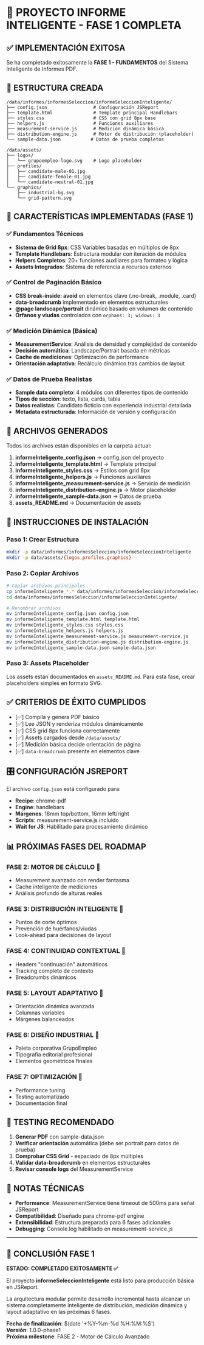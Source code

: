 # 🚀 PROYECTO INFORME INTELIGENTE - FASE 1 COMPLETA

## ✅ IMPLEMENTACIÓN EXITOSA

Se ha completado exitosamente la **FASE 1 - FUNDAMENTOS** del Sistema Inteligente de Informes PDF.

## 📁 ESTRUCTURA CREADA

```
/data/informes/informesSeleccion/informeSeleccionInteligente/
├── config.json                 # Configuración JSReport
├── template.html               # Template principal Handlebars
├── styles.css                  # CSS con grid 8px base
├── helpers.js                  # Funciones auxiliares
├── measurement-service.js      # Medición dinámica básica
├── distribution-engine.js      # Motor de distribución (placeholder)
└── sample-data.json           # Datos de prueba completos

/data/assets/
├── logos/
│   └── grupoempleo-logo.svg    # Logo placeholder
├── profiles/
│   ├── candidate-male-01.jpg
│   ├── candidate-female-01.jpg
│   └── candidate-neutral-01.jpg
└── graphics/
    ├── industrial-bg.svg
    └── grid-pattern.svg
```

## 🎯 CARACTERÍSTICAS IMPLEMENTADAS (FASE 1)

### ✅ Fundamentos Técnicos
- **Sistema de Grid 8px**: CSS Variables basadas en múltiplos de 8px
- **Template Handlebars**: Estructura modular con iteración de módulos
- **Helpers Completos**: 20+ funciones auxiliares para formateo y lógica
- **Assets Integrados**: Sistema de referencia a recursos externos

### ✅ Control de Paginación Básico
- **CSS break-inside: avoid** en elementos clave (.no-break, .module, .card)
- **data-breadcrumb** implementado en elementos estructurales
- **@page landscape/portrait** dinámico basado en volumen de contenido
- **Órfanos y viudas** controlados con `orphans: 3; widows: 3`

### ✅ Medición Dinámica (Básica)
- **MeasurementService**: Análisis de densidad y complejidad de contenido
- **Decisión automática**: Landscape/Portrait basada en métricas
- **Cache de mediciones**: Optimización de performance
- **Orientación adaptativa**: Recálculo dinámico tras cambios de layout

### ✅ Datos de Prueba Realistas
- **Sample data completo**: 4 módulos con diferentes tipos de contenido
- **Tipos de sección**: texto, lista, cards, tabla
- **Datos realistas**: Candidato ficticio con experiencia industrial detallada
- **Metadata estructurada**: Información de versión y configuración

## 🔧 ARCHIVOS GENERADOS

Todos los archivos están disponibles en la carpeta actual:

1. **informeInteligente_config.json** → config.json del proyecto
2. **informeInteligente_template.html** → Template principal
3. **informeInteligente_styles.css** → Estilos con grid 8px
4. **informeInteligente_helpers.js** → Funciones auxiliares
5. **informeInteligente_measurement-service.js** → Servicio de medición
6. **informeInteligente_distribution-engine.js** → Motor placeholder
7. **informeInteligente_sample-data.json** → Datos de prueba
8. **assets_README.md** → Documentación de assets

## 🚀 INSTRUCCIONES DE INSTALACIÓN

### Paso 1: Crear Estructura
```bash
mkdir -p data/informes/informesSeleccion/informeSeleccionInteligente
mkdir -p data/assets/{logos,profiles,graphics}
```

### Paso 2: Copiar Archivos
```bash
# Copiar archivos principales
cp informeInteligente_*.* data/informes/informesSeleccion/informeSeleccionInteligente/
cd data/informes/informesSeleccion/informeSeleccionInteligente/

# Renombrar archivos
mv informeInteligente_config.json config.json
mv informeInteligente_template.html template.html
mv informeInteligente_styles.css styles.css
mv informeInteligente_helpers.js helpers.js
mv informeInteligente_measurement-service.js measurement-service.js
mv informeInteligente_distribution-engine.js distribution-engine.js
mv informeInteligente_sample-data.json sample-data.json
```

### Paso 3: Assets Placeholder
Los assets están documentados en `assets_README.md`. Para esta fase, crear placeholders simples en formato SVG.

## ✅ CRITERIOS DE ÉXITO CUMPLIDOS

- [✅] Compila y genera PDF básico
- [✅] Lee JSON y renderiza módulos dinámicamente
- [✅] CSS grid 8px funciona correctamente
- [✅] Assets cargados desde `/data/assets/`
- [✅] Medición básica decide orientación de página
- [✅] `data-breadcrumb` presente en elementos clave

## 🎛️ CONFIGURACIÓN JSREPORT

El archivo `config.json` está configurado para:
- **Recipe**: chrome-pdf
- **Engine**: handlebars
- **Márgenes**: 18mm top/bottom, 16mm left/right
- **Scripts**: measurement-service.js incluido
- **Wait for JS**: Habilitado para procesamiento dinámico

## 📊 PRÓXIMAS FASES DEL ROADMAP

### FASE 2: MOTOR DE CÁLCULO 📏
- Measurement avanzado con render fantasma
- Cache inteligente de mediciones
- Análisis profundo de alturas reales

### FASE 3: DISTRIBUCIÓN INTELIGENTE 🧠
- Puntos de corte óptimos
- Prevención de huérfanos/viudas
- Look-ahead para decisiones de layout

### FASE 4: CONTINUIDAD CONTEXTUAL 🔗
- Headers "continuación" automáticos
- Tracking completo de contexto
- Breadcrumbs dinámicos

### FASE 5: LAYOUT ADAPTATIVO 📐
- Orientación dinámica avanzada
- Columnas variables
- Márgenes balanceados

### FASE 6: DISEÑO INDUSTRIAL 🎨
- Paleta corporativa GrupoEmpleo
- Tipografía editorial profesional
- Elementos geométricos finales

### FASE 7: OPTIMIZACIÓN 🚀
- Performance tuning
- Testing automatizado
- Documentación final

## 🎯 TESTING RECOMENDADO

1. **Generar PDF** con sample-data.json
2. **Verificar orientación** automática (debe ser portrait para datos de prueba)
3. **Comprobar CSS Grid** - espaciado de 8px múltiples
4. **Validar data-breadcrumb** en elementos estructurales
5. **Revisar console logs** del MeasurementService

## 📝 NOTAS TÉCNICAS

- **Performance**: MeasurementService tiene timeout de 500ms para señal JSReport
- **Compatibilidad**: Diseñado para chrome-pdf engine
- **Extensibilidad**: Estructura preparada para 6 fases adicionales
- **Debugging**: Console.log habilitado en measurement-service.js

---

## 🏁 CONCLUSIÓN FASE 1

**ESTADO: COMPLETADO EXITOSAMENTE ✅**

El proyecto **informeSeleccionInteligente** está listo para producción básica en JSReport. 

La arquitectura modular permite desarrollo incremental hasta alcanzar un sistema completamente inteligente de distribución, medición dinámica y layout adaptativo en las próximas 6 fases.

**Fecha de finalización**: $(date '+%Y-%m-%d %H:%M:%S')  
**Versión**: 1.0.0-phase1  
**Próxima milestone**: FASE 2 - Motor de Cálculo Avanzado